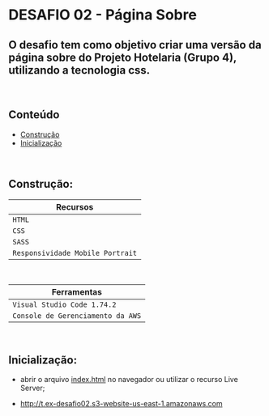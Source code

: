 # DESAFIO 02 - Página Sobre

## O desafio tem como objetivo criar uma versão da página sobre do Projeto Hotelaria (Grupo 4), utilizando a tecnologia css.

&nbsp;

## Conteúdo
- [Construção](#construção)
- [Inicialização](#inicialização)

&nbsp;

## Construção:

| Recursos                          |
| --------------------------------- |
| `HTML`                            |
| `CSS`                             |
| `SASS`                            |
| `Responsividade Mobile Portrait`  |

&nbsp;

| Ferramentas                       |
| --------------------------------- |
| `Visual Studio Code 1.74.2`       | 
| `Console de Gerenciamento da AWS` |

&nbsp;

## Inicialização:

- abrir o arquivo [index.html](https://github.com/rtof83/t.ex-projetos/blob/main/desafio-02/index.html) no navegador ou utilizar o recurso Live Server;

- http://t.ex-desafio02.s3-website-us-east-1.amazonaws.com
